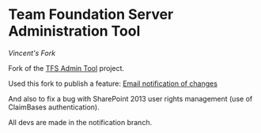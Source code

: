 # Team Foundation Server Administration Tool

*Vincent's Fork*

Fork of the [TFS Admin Tool](https://tfsadmin.codeplex.com) project.

Used this fork to publish a feature:
[Email notification of changes](https://vincenttollu.wordpress.com/2015/03/09/tfs-admin-tool-notifications/)

And also to fix a bug with SharePoint 2013 user rights management (use of ClaimBases authentication).

All devs are made in the notification branch.
